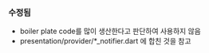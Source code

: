 ### 수정됨
- boiler plate code를 많이 생산한다고 판단하여 사용하지 않음
- presentation/provider/*_notifier.dart 에 합친 것을 참고
